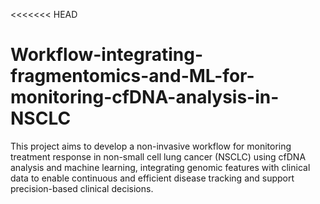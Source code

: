 <<<<<<< HEAD
# Workflow-integrating-fragmentomics-and-ML-for-monitoring-cfDNA-analysis-in-NSCLC
This project aims to develop a non-invasive workflow for monitoring treatment response in non-small cell lung cancer (NSCLC) using cfDNA analysis and machine learning, integrating genomic features with clinical data to enable continuous and efficient disease tracking and support precision-based clinical decisions.
